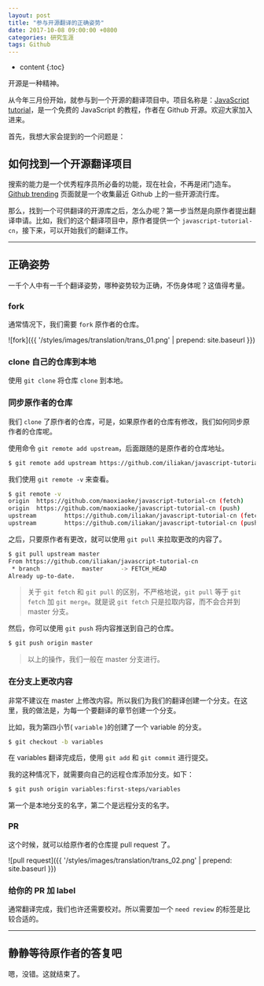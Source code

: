 ```yaml
---
layout: post
title: "参与开源翻译的正确姿势"
date: 2017-10-08 09:00:00 +0800
categories: 研究生涯
tags: Github
---
```

* content
{:toc}


开源是一种精神。

从今年三月份开始，就参与到一个开源的翻译项目中。项目名称是：[JavaScript tutorial](https://github.com/iliakan/javascript-tutorial-cn)，是一个免费的 JavaScript 的教程，作者在 Github 开源。欢迎大家加入进来。

<!-- more -->

首先，我想大家会提到的一个问题是：

## 如何找到一个开源翻译项目

搜索的能力是一个优秀程序员所必备的功能，现在社会，不再是闭门造车。[Github trending](https://github.com/trending) 页面就是一个收集最近 Github 上的一些开源流行库。

那么，找到一个可供翻译的开源库之后，怎么办呢？第一步当然是向原作者提出翻译申请。比如，我们的这个翻译项目中，原作者提供一个 `javascript-tutorial-cn`，接下来，可以开始我们的翻译工作。

---

## 正确姿势

一千个人中有一千个翻译姿势，哪种姿势较为正确，不伤身体呢？这值得考量。

### fork

通常情况下，我们需要 `fork` 原作者的仓库。

![fork]({{ '/styles/images/translation/trans_01.png' | prepend: site.baseurl }})

### clone 自己的仓库到本地

使用 `git clone` 将仓库 `clone` 到本地。

### 同步原作者的仓库

我们 `clone` 了原作者的仓库，可是，如果原作者的仓库有修改，我们如何同步原作者的仓库呢。

使用命令 `git remote add upstream`，后面跟随的是原作者的仓库地址。

```bash
$ git remote add upstream https://github.com/iliakan/javascript-tutorial-cn
```

我们使用 `git remote -v` 来查看。

```bash
$ git remote -v
origin  https://github.com/maoxiaoke/javascript-tutorial-cn (fetch)
origin  https://github.com/maoxiaoke/javascript-tutorial-cn (push)
upstream        https://github.com/iliakan/javascript-tutorial-cn (fetch)
upstream        https://github.com/iliakan/javascript-tutorial-cn (push)
```

之后，只要原作者有更改，就可以使用 `git pull` 来拉取更改的内容了。

```bash
$ git pull upstream master
From https://github.com/iliakan/javascript-tutorial-cn
 * branch            master     -> FETCH_HEAD
Already up-to-date.
```

> 关于 `git fetch` 和 `git pull` 的区别，不严格地说，`git pull` 等于 `git fetch` 加 `git merge`。就是说 `git fetch` 只是拉取内容，而不会合并到 master 分支。

然后，你可以使用 `git push` 将内容推送到自己的仓库。

```bash
$ git push origin master
```

> 以上的操作，我们一般在 master 分支进行。

### 在分支上更改内容

非常不建议在 master 上修改内容。所以我们为我们的翻译创建一个分支。在这里，我的做法是，为每一个要翻译的章节创建一个分支。

比如，我为第四小节( `variable` )的创建了一个 variable 的分支。

```bash
$ git checkout -b variables
```

在 variables 翻译完成后，使用 `git add` 和 `git commit` 进行提交。

我的这种情况下，就需要向自己的远程仓库添加分支。如下：

```bash
$ git push origin variables:first-steps/variables
```

第一个是本地分支的名字，第二个是远程分支的名字。

### PR

这个时候，就可以给原作者的仓库提 pull request 了。

![pull request]({{ '/styles/images/translation/trans_02.png' | prepend: site.baseurl }})

### 给你的 PR 加 label

通常翻译完成，我们也许还需要校对。所以需要加一个 `need review` 的标签是比较合适的。

---

## 静静等待原作者的答复吧

嗯，没错。这就结束了。